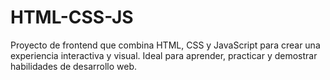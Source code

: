 # HTML-CSS-JS
Proyecto de frontend que combina HTML, CSS y JavaScript para crear una experiencia interactiva y visual. Ideal para aprender, practicar y demostrar habilidades de desarrollo web.
